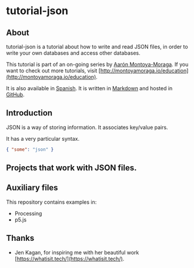 # tutorial-json

## About

tutorial-json is a tutorial about how to write and read JSON files, in order to write your own databases and access other databases.

This tutorial is part of an on-going series by [Aarón Montoya-Moraga](http://montoyamoraga.io/). If you want to check out more tutorials, visit [http://montoyamoraga.io/education](http://montoyamoraga.io/education).

It is also available in [Spanish](link). It is written in [Markdown](https://en.wikipedia.org/wiki/Markdown) and hosted in [GitHub](https://github.com/).

## Introduction

JSON is a way of storing information. It associates key/value pairs.

It has a very particular syntax.

```json
{ "some": "json" }
```

## Projects that work with JSON files.

## Auxiliary files

This repository contains examples in:

* Processing
* p5.js



## Thanks

* Jen Kagan, for inspiring me with her beautiful work [https://whatisit.tech/](https://whatisit.tech/).
